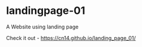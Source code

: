 # landingpage-01
A Website using landing page

Check it out -  https://cn14.github.io/landing_page_01/

